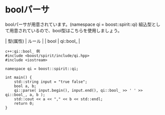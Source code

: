 # boolパーサ
  boolパーサが用意されています。(namespace qi = boost::spirit::qi)
  組込型として用意されているので、bool型はこちらを使用しましょう。

| 型(属性) | ルール |
| bool | qi::bool_ | 

```
c++:qi::bool_ 例
#include <boost/spirit/include/qi.hpp>
#include <iostream>

namespace qi = boost::spirit::qi;

int main() {
	std::string input = "true false";
	bool a, b;
	qi::parse( input.begin(), input.end(), qi::bool_ >> ' ' >> qi::bool_, a, b );
	std::cout << a << "," << b << std::endl;
	return 0;
}
```


